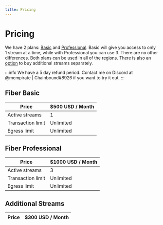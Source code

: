 ```yaml
---
title: Pricing
---
```


# Pricing
We have 2 plans: [Basic](#fiber-basic) and [Professional](#fiber-professional). Basic will give you access to only 1 stream at a time, while with Professional you can use 3.
There are no other differences.
Both plans can be used in all of the [regions](/docs/regions). There is also an [option](#additional-streams) to buy additional streams separately.

:::info
We have a 5 day refund period. Contact me on Discord at @mempirate | Chainbound#8926 if you want to try it out.
:::

## Fiber Basic
| Price | $500 USD / Month   |
| ----- | ------------------ |
| Active streams | 1 |
| Transaction limit | Unlimited |
| Egress limit | Unlimited |

## Fiber Professional

| Price | $1000 USD / Month |
| ----- | ------------------ |
| Active streams | 3 |
| Transaction limit | Unlimited |
| Egress limit | Unlimited |

## Additional Streams
| Price | $300 USD / Month |
| ----- | ------------------ |